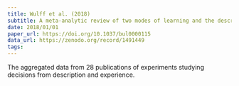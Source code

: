 ```yaml
---
title: Wulff et al. (2018)
subtitle: A meta-analytic review of two modes of learning and the description-experience gap.
date: 2018/01/01
paper_url: https://doi.org/10.1037/bul0000115
data_url: https://zenodo.org/record/1491449
tags:
---
```


The aggregated data from 28 publications of experiments studying decisions from description and experience.
